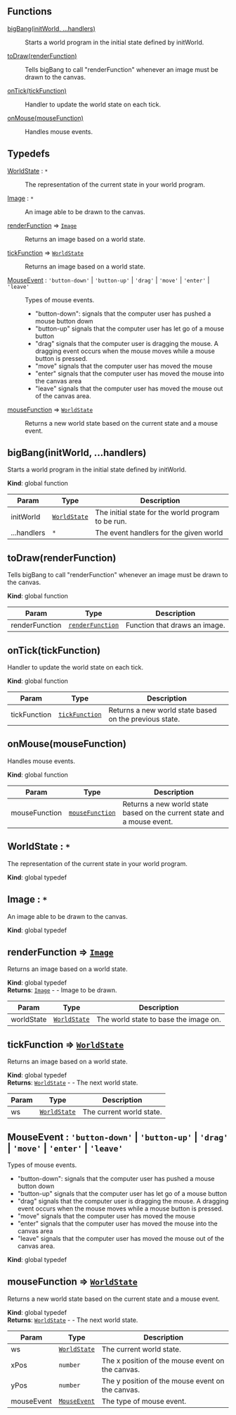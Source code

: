 ## Functions

<dl>
<dt><a href="#bigBang">bigBang(initWorld, ...handlers)</a></dt>
<dd><p>Starts a world program in the initial state defined by initWorld.</p>
</dd>
<dt><a href="#toDraw">toDraw(renderFunction)</a></dt>
<dd><p>Tells bigBang to call &quot;renderFunction&quot; whenever an image must
be drawn to the canvas.</p>
</dd>
<dt><a href="#onTick">onTick(tickFunction)</a></dt>
<dd><p>Handler to update the world state on each tick.</p>
</dd>
<dt><a href="#onMouse">onMouse(mouseFunction)</a></dt>
<dd><p>Handles mouse events.</p>
</dd>
</dl>

## Typedefs

<dl>
<dt><a href="#WorldState">WorldState</a> : <code>*</code></dt>
<dd><p>The representation of the current state in your world program.</p>
</dd>
<dt><a href="#Image">Image</a> : <code>*</code></dt>
<dd><p>An image able to be drawn to the canvas.</p>
</dd>
<dt><a href="#renderFunction">renderFunction</a> ⇒ <code><a href="#Image">Image</a></code></dt>
<dd><p>Returns an image based on a world state.</p>
</dd>
<dt><a href="#tickFunction">tickFunction</a> ⇒ <code><a href="#WorldState">WorldState</a></code></dt>
<dd><p>Returns an image based on a world state.</p>
</dd>
<dt><a href="#MouseEvent">MouseEvent</a> : <code>&#x27;button-down&#x27;</code> | <code>&#x27;button-up&#x27;</code> | <code>&#x27;drag&#x27;</code> | <code>&#x27;move&#x27;</code> | <code>&#x27;enter&#x27;</code> | <code>&#x27;leave&#x27;</code></dt>
<dd><p>Types of mouse events.</p>
<ul>
<li>&quot;button-down&quot;: signals that the computer user has pushed a mouse button down</li>
<li>&quot;button-up&quot; signals that the computer user has let go of a mouse button</li>
<li>&quot;drag&quot; signals that the computer user is dragging the mouse. A dragging event occurs when the mouse moves while a mouse button is pressed.</li>
<li>&quot;move&quot; signals that the computer user has moved the mouse</li>
<li>&quot;enter&quot; signals that the computer user has moved the mouse into the canvas area</li>
<li>&quot;leave&quot; signals that the computer user has moved the mouse out of the canvas area.</li>
</ul>
</dd>
<dt><a href="#mouseFunction">mouseFunction</a> ⇒ <code><a href="#WorldState">WorldState</a></code></dt>
<dd><p>Returns a new world state based on the current state and a mouse event.</p>
</dd>
</dl>

<a name="bigBang"></a>

## bigBang(initWorld, ...handlers)
Starts a world program in the initial state defined by initWorld.

**Kind**: global function  

| Param | Type | Description |
| --- | --- | --- |
| initWorld | [<code>WorldState</code>](#WorldState) | The initial state for the world program to be run. |
| ...handlers | <code>\*</code> | The event handlers for the given world |

<a name="toDraw"></a>

## toDraw(renderFunction)
Tells bigBang to call "renderFunction" whenever an image must
be drawn to the canvas.

**Kind**: global function  

| Param | Type | Description |
| --- | --- | --- |
| renderFunction | [<code>renderFunction</code>](#renderFunction) | Function that draws an image. |

<a name="onTick"></a>

## onTick(tickFunction)
Handler to update the world state on each tick.

**Kind**: global function  

| Param | Type | Description |
| --- | --- | --- |
| tickFunction | [<code>tickFunction</code>](#tickFunction) | Returns a new world state based on the previous state. |

<a name="onMouse"></a>

## onMouse(mouseFunction)
Handles mouse events.

**Kind**: global function  

| Param | Type | Description |
| --- | --- | --- |
| mouseFunction | [<code>mouseFunction</code>](#mouseFunction) | Returns a new world state based on the current state and a mouse event. |

<a name="WorldState"></a>

## WorldState : <code>\*</code>
The representation of the current state in your world program.

**Kind**: global typedef  
<a name="Image"></a>

## Image : <code>\*</code>
An image able to be drawn to the canvas.

**Kind**: global typedef  
<a name="renderFunction"></a>

## renderFunction ⇒ [<code>Image</code>](#Image)
Returns an image based on a world state.

**Kind**: global typedef  
**Returns**: [<code>Image</code>](#Image) - - Image to be drawn.  

| Param | Type | Description |
| --- | --- | --- |
| worldState | [<code>WorldState</code>](#WorldState) | The world state to base the image on. |

<a name="tickFunction"></a>

## tickFunction ⇒ [<code>WorldState</code>](#WorldState)
Returns an image based on a world state.

**Kind**: global typedef  
**Returns**: [<code>WorldState</code>](#WorldState) - - The next world state.  

| Param | Type | Description |
| --- | --- | --- |
| ws | [<code>WorldState</code>](#WorldState) | The current world state. |

<a name="MouseEvent"></a>

## MouseEvent : <code>&#x27;button-down&#x27;</code> \| <code>&#x27;button-up&#x27;</code> \| <code>&#x27;drag&#x27;</code> \| <code>&#x27;move&#x27;</code> \| <code>&#x27;enter&#x27;</code> \| <code>&#x27;leave&#x27;</code>
Types of mouse events.

- "button-down": signals that the computer user has pushed a mouse button down
- "button-up" signals that the computer user has let go of a mouse button
- "drag" signals that the computer user is dragging the mouse. A dragging event occurs when the mouse moves while a mouse button is pressed.
- "move" signals that the computer user has moved the mouse
- "enter" signals that the computer user has moved the mouse into the canvas area
- "leave" signals that the computer user has moved the mouse out of the canvas area.

**Kind**: global typedef  
<a name="mouseFunction"></a>

## mouseFunction ⇒ [<code>WorldState</code>](#WorldState)
Returns a new world state based on the current state and a mouse event.

**Kind**: global typedef  
**Returns**: [<code>WorldState</code>](#WorldState) - - The next world state.  

| Param | Type | Description |
| --- | --- | --- |
| ws | [<code>WorldState</code>](#WorldState) | The current world state. |
| xPos | <code>number</code> | The x position of the mouse event on the canvas. |
| yPos | <code>number</code> | The y position of the mouse event on the canvas. |
| mouseEvent | [<code>MouseEvent</code>](#MouseEvent) | The type of mouse event. |

